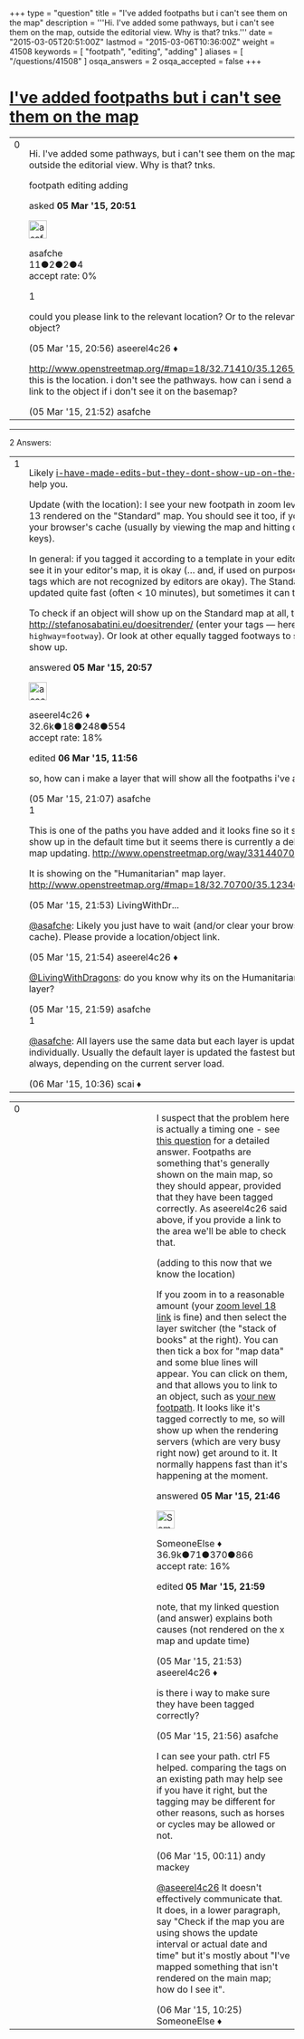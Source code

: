 +++
type = "question"
title = "I&#x27;ve added footpaths but i can&#x27;t see them on the map"
description = '''Hi. I&#x27;ve added some pathways, but i can&#x27;t see them on the map, outside the editorial view. Why is that? tnks.'''
date = "2015-03-05T20:51:00Z"
lastmod = "2015-03-06T10:36:00Z"
weight = 41508
keywords = [ "footpath", "editing", "adding" ]
aliases = [ "/questions/41508" ]
osqa_answers = 2
osqa_accepted = false
+++

<div class="headNormal">

# [I've added footpaths but i can't see them on the map](/questions/41508/ive-added-footpaths-but-i-cant-see-them-on-the-map)

</div>

<div id="main-body">

<div id="askform">

<table id="question-table" style="width:100%;">
<colgroup>
<col style="width: 50%" />
<col style="width: 50%" />
</colgroup>
<tbody>
<tr>
<td style="width: 30px; vertical-align: top"><div class="vote-buttons">
<span id="post-41508-upvote" class="ajax-command post-vote up" rel="nofollow" title="I like this post (click again to cancel)"> </span>
<div id="post-41508-score" class="post-score" title="current number of votes">
0
</div>
<span id="post-41508-downvote" class="ajax-command post-vote down" rel="nofollow" title="I dont like this post (click again to cancel)"> </span> <span id="favorite-mark" class="ajax-command favorite-mark" rel="nofollow" title="mark/unmark this question as favorite (click again to cancel)"> </span>
<div id="favorite-count" class="favorite-count">
&#10;</div>
</div></td>
<td><div id="item-right">
<div class="question-body">
<p>Hi. I've added some pathways, but i can't see them on the map, outside the editorial view. Why is that? tnks.</p>
</div>
<div id="question-tags" class="tags-container tags">
<span class="post-tag tag-link-footpath" rel="tag" title="see questions tagged &#39;footpath&#39;">footpath</span> <span class="post-tag tag-link-editing" rel="tag" title="see questions tagged &#39;editing&#39;">editing</span> <span class="post-tag tag-link-adding" rel="tag" title="see questions tagged &#39;adding&#39;">adding</span>
</div>
<div id="question-controls" class="post-controls">
&#10;</div>
<div class="post-update-info-container">
<div class="post-update-info post-update-info-user">
<p>asked <strong>05 Mar '15, 20:51</strong></p>
<img src="https://secure.gravatar.com/avatar/b2a1176d965423552b15bf2b184dfedc?s=32&amp;d=identicon&amp;r=g" class="gravatar" width="32" height="32" alt="asafche&#39;s gravatar image" />
<p><span>asafche</span><br />
<span class="score" title="11 reputation points">11</span><span title="2 badges"><span class="badge1">●</span><span class="badgecount">2</span></span><span title="2 badges"><span class="silver">●</span><span class="badgecount">2</span></span><span title="4 badges"><span class="bronze">●</span><span class="badgecount">4</span></span><br />
<span class="accept_rate" title="Rate of the user&#39;s accepted answers">accept rate:</span> <span title="asafche has no accepted answers">0%</span></p>
</div>
</div>
<div id="comments-container-41508" class="comments-container">
<span id="41509"></span>
<div id="comment-41509" class="comment">
<div id="post-41509-score" class="comment-score">
1
</div>
<div class="comment-text">
<p>could you please link to the relevant location? Or to the relevant object?</p>
</div>
<div id="comment-41509-info" class="comment-info">
<span class="comment-age">(05 Mar '15, 20:56)</span> <span class="comment-user userinfo">aseerel4c26 ♦</span>
</div>
</div>
<span id="41517"></span>
<div id="comment-41517" class="comment">
<div id="post-41517-score" class="comment-score">
&#10;</div>
<div class="comment-text">
<p><a href="http://www.openstreetmap.org/#map=18/32.71410/35.12651">http://www.openstreetmap.org/#map=18/32.71410/35.12651</a> this is the location. i don't see the pathways. how can i send a link to the object if i don't see it on the basemap?</p>
</div>
<div id="comment-41517-info" class="comment-info">
<span class="comment-age">(05 Mar '15, 21:52)</span> <span class="comment-user userinfo">asafche</span>
</div>
</div>
</div>
<div id="comment-tools-41508" class="comment-tools">
&#10;</div>
<div class="clear">
&#10;</div>
<div id="comment-41508-form-container" class="comment-form-container">
&#10;</div>
<div class="clear">
&#10;</div>
</div></td>
</tr>
</tbody>
</table>

------------------------------------------------------------------------

<div class="tabBar">

<span id="sort-top"></span>

<div class="headQuestions">

2 Answers:

</div>

</div>

<span id="41510"></span>

<div id="answer-container-41510" class="answer">

<table style="width:100%;">
<colgroup>
<col style="width: 50%" />
<col style="width: 50%" />
</colgroup>
<tbody>
<tr>
<td style="width: 30px; vertical-align: top"><div class="vote-buttons">
<span id="post-41510-upvote" class="ajax-command post-vote up" rel="nofollow" title="I like this post (click again to cancel)"> </span>
<div id="post-41510-score" class="post-score" title="current number of votes">
1
</div>
<span id="post-41510-downvote" class="ajax-command post-vote down" rel="nofollow" title="I dont like this post (click again to cancel)"> </span>
</div></td>
<td><div class="item-right">
<div class="answer-body">
<p>Likely <a href="/questions/102/">i-have-made-edits-but-they-dont-show-up-on-the-map</a> will help you.</p>
<p>Update (with the location): I see <span>your new footpath</span> in zoom level 19 up to 13 rendered on the "Standard" map. You should see it too, if you clear your browser's cache (usually by viewing the map and hitting ctrl+F5 keys).</p>
<p>In general: if you tagged it according to a template in your editor, and you see it in your editor's map, it is okay (… and, if used on purpose, even tags which are not recognized by editors are okay). The Standard map is updated quite fast (often &lt; 10 minutes), but sometimes it can take longer.</p>
<p>To check if an object will show up on the Standard map at all, test at <a href="http://stefanosabatini.eu/doesitrender/">http://stefanosabatini.eu/doesitrender/</a> (enter your tags — here you used: <code>highway=footway</code>). Or look at other equally tagged footways to see if they show up.</p>
</div>
<div class="answer-controls post-controls">
&#10;</div>
<div class="post-update-info-container">
<div class="post-update-info post-update-info-user">
<p>answered <strong>05 Mar '15, 20:57</strong></p>
<img src="https://secure.gravatar.com/avatar/66f0dc05b44574e3894be07b0b37cf37?s=32&amp;d=identicon&amp;r=g" class="gravatar" width="32" height="32" alt="aseerel4c26&#39;s gravatar image" />
<p><span>aseerel4c26 ♦</span><br />
<span class="score" title="32615 reputation points"><span>32.6k</span></span><span title="18 badges"><span class="badge1">●</span><span class="badgecount">18</span></span><span title="248 badges"><span class="silver">●</span><span class="badgecount">248</span></span><span title="554 badges"><span class="bronze">●</span><span class="badgecount">554</span></span><br />
<span class="accept_rate" title="Rate of the user&#39;s accepted answers">accept rate:</span> <span title="aseerel4c26 has 169 accepted answers">18%</span></p>
</div>
<div class="post-update-info post-update-info-edited">
<p><span> edited <strong>06 Mar '15, 11:56</strong> </span></p>
</div>
</div>
<div id="comments-container-41510" class="comments-container">
<span id="41512"></span>
<div id="comment-41512" class="comment">
<div id="post-41512-score" class="comment-score">
&#10;</div>
<div class="comment-text">
<p>so, how can i make a layer that will show all the footpaths i've added?</p>
</div>
<div id="comment-41512-info" class="comment-info">
<span class="comment-age">(05 Mar '15, 21:07)</span> <span class="comment-user userinfo">asafche</span>
</div>
</div>
<span id="41519"></span>
<div id="comment-41519" class="comment">
<div id="post-41519-score" class="comment-score">
1
</div>
<div class="comment-text">
<p>This is one of the paths you have added and it looks fine so it should show up in the default time but it seems there is currently a delay in the map updating. <a href="http://www.openstreetmap.org/way/331440700">http://www.openstreetmap.org/way/331440700</a></p>
<p>It is showing on the "Humanitarian" map layer. <a href="http://www.openstreetmap.org/#map=18/32.70700/35.12346&amp;layers=H">http://www.openstreetmap.org/#map=18/32.70700/35.12346&amp;layers=H</a></p>
</div>
<div id="comment-41519-info" class="comment-info">
<span class="comment-age">(05 Mar '15, 21:53)</span> <span class="comment-user userinfo">LivingWithDr...</span>
</div>
</div>
<span id="41520"></span>
<div id="comment-41520" class="comment">
<div id="post-41520-score" class="comment-score">
&#10;</div>
<div class="comment-text">
<p><a href="http://help.openstreetmap.org/users/10615/asafche">@asafche</a>: Likely you just have to wait (and/or clear your browser's cache). Please provide a location/object link.</p>
</div>
<div id="comment-41520-info" class="comment-info">
<span class="comment-age">(05 Mar '15, 21:54)</span> <span class="comment-user userinfo">aseerel4c26 ♦</span>
</div>
</div>
<span id="41523"></span>
<div id="comment-41523" class="comment">
<div id="post-41523-score" class="comment-score">
&#10;</div>
<div class="comment-text">
<p><a href="http://help.openstreetmap.org/users/2528/livingwithdragons">@LivingWithDragons</a>: do you know why its on the Humanitarian map layer?</p>
</div>
<div id="comment-41523-info" class="comment-info">
<span class="comment-age">(05 Mar '15, 21:59)</span> <span class="comment-user userinfo">asafche</span>
</div>
</div>
<span id="41536"></span>
<div id="comment-41536" class="comment">
<div id="post-41536-score" class="comment-score">
1
</div>
<div class="comment-text">
<p><a href="http://help.openstreetmap.org/users/10615/asafche">@asafche</a>: All layers use the same data but each layer is updated individually. Usually the default layer is updated the fastest but not always, depending on the current server load.</p>
</div>
<div id="comment-41536-info" class="comment-info">
<span class="comment-age">(06 Mar '15, 10:36)</span> <span class="comment-user userinfo">scai ♦</span>
</div>
</div>
</div>
<div id="comment-tools-41510" class="comment-tools">
&#10;</div>
<div class="clear">
&#10;</div>
<div id="comment-41510-form-container" class="comment-form-container">
&#10;</div>
<div class="clear">
&#10;</div>
</div></td>
</tr>
</tbody>
</table>

</div>

<span id="41515"></span>

<div id="answer-container-41515" class="answer">

<table style="width:100%;">
<colgroup>
<col style="width: 50%" />
<col style="width: 50%" />
</colgroup>
<tbody>
<tr>
<td style="width: 30px; vertical-align: top"><div class="vote-buttons">
<span id="post-41515-upvote" class="ajax-command post-vote up" rel="nofollow" title="I like this post (click again to cancel)"> </span>
<div id="post-41515-score" class="post-score" title="current number of votes">
0
</div>
<span id="post-41515-downvote" class="ajax-command post-vote down" rel="nofollow" title="I dont like this post (click again to cancel)"> </span>
</div></td>
<td><div class="item-right">
<div class="answer-body">
<p>I suspect that the problem here is actually a timing one - see <a href="https://help.openstreetmap.org/questions/178/how-often-does-the-main-mapnik-map-get-updated">this question</a> for a detailed answer. Footpaths are something that's generally shown on the main map, so they should appear, provided that they have been tagged correctly. As aseerel4c26 said above, if you provide a link to the area we'll be able to check that.</p>
<p>(adding to this now that we know the location)</p>
<p>If you zoom in to a reasonable amount (your <a href="http://www.openstreetmap.org/#map=18/32.71410/35.12839">zoom level 18 link</a> is fine) and then select the layer switcher (the "stack of books" at the right). You can then tick a box for "map data" and some blue lines will appear. You can click on them, and that allows you to link to an object, such as <a href="http://www.openstreetmap.org/way/331344011#map=18/32.71409/35.12726&amp;layers=D">your new footpath</a>. It looks like it's tagged correctly to me, so will show up when the rendering servers (which are very busy right now) get around to it. It normally happens fast than it's happening at the moment.</p>
</div>
<div class="answer-controls post-controls">
&#10;</div>
<div class="post-update-info-container">
<div class="post-update-info post-update-info-user">
<p>answered <strong>05 Mar '15, 21:46</strong></p>
<img src="https://secure.gravatar.com/avatar/0bf1aa22f7f5e045b0eb8beb79fe7907?s=32&amp;d=identicon&amp;r=g" class="gravatar" width="32" height="32" alt="SomeoneElse&#39;s gravatar image" />
<p><span>SomeoneElse ♦</span><br />
<span class="score" title="36866 reputation points"><span>36.9k</span></span><span title="71 badges"><span class="badge1">●</span><span class="badgecount">71</span></span><span title="370 badges"><span class="silver">●</span><span class="badgecount">370</span></span><span title="866 badges"><span class="bronze">●</span><span class="badgecount">866</span></span><br />
<span class="accept_rate" title="Rate of the user&#39;s accepted answers">accept rate:</span> <span title="SomeoneElse has 228 accepted answers">16%</span></p>
</div>
<div class="post-update-info post-update-info-edited">
<p><span> edited <strong>05 Mar '15, 21:59</strong> </span></p>
</div>
</div>
<div id="comments-container-41515" class="comments-container">
<span id="41518"></span>
<div id="comment-41518" class="comment">
<div id="post-41518-score" class="comment-score">
&#10;</div>
<div class="comment-text">
<p>note, that my linked question (and answer) explains both causes (not rendered on the x map and update time)</p>
</div>
<div id="comment-41518-info" class="comment-info">
<span class="comment-age">(05 Mar '15, 21:53)</span> <span class="comment-user userinfo">aseerel4c26 ♦</span>
</div>
</div>
<span id="41521"></span>
<div id="comment-41521" class="comment">
<div id="post-41521-score" class="comment-score">
&#10;</div>
<div class="comment-text">
<p>is there i way to make sure they have been tagged correctly?</p>
</div>
<div id="comment-41521-info" class="comment-info">
<span class="comment-age">(05 Mar '15, 21:56)</span> <span class="comment-user userinfo">asafche</span>
</div>
</div>
<span id="41527"></span>
<div id="comment-41527" class="comment">
<div id="post-41527-score" class="comment-score">
&#10;</div>
<div class="comment-text">
<p>I can see your path. ctrl F5 helped. comparing the tags on an existing path may help see if you have it right, but the tagging may be different for other reasons, such as horses or cycles may be allowed or not.</p>
</div>
<div id="comment-41527-info" class="comment-info">
<span class="comment-age">(06 Mar '15, 00:11)</span> <span class="comment-user userinfo">andy mackey</span>
</div>
</div>
<span id="41534"></span>
<div id="comment-41534" class="comment">
<div id="post-41534-score" class="comment-score">
&#10;</div>
<div class="comment-text">
<p><a href="http://help.openstreetmap.org/users/5179/aseerel4c26">@aseerel4c26</a> It doesn't effectively communicate that. It does, in a lower paragraph, say "Check if the map you are using shows the update interval or actual date and time" but it's mostly about "I've mapped something that isn't rendered on the main map; how do I see it".</p>
</div>
<div id="comment-41534-info" class="comment-info">
<span class="comment-age">(06 Mar '15, 10:25)</span> <span class="comment-user userinfo">SomeoneElse ♦</span>
</div>
</div>
</div>
<div id="comment-tools-41515" class="comment-tools">
&#10;</div>
<div class="clear">
&#10;</div>
<div id="comment-41515-form-container" class="comment-form-container">
&#10;</div>
<div class="clear">
&#10;</div>
</div></td>
</tr>
</tbody>
</table>

</div>

<div class="paginator-container-left">

</div>

</div>

</div>

